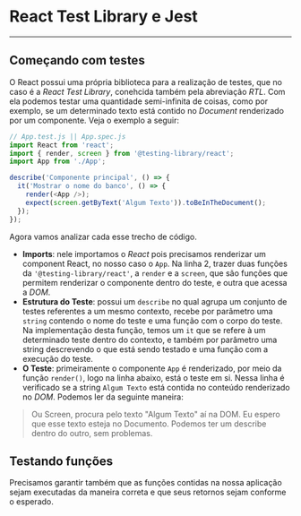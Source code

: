 # React Test Library e Jest
---
## Começando com testes

O React possui uma própria biblioteca para a realização de testes, que no caso é a _React Test Library_, conehcida também pela abreviação _RTL_. Com ela podemos testar uma quantidade semi-infinita de coisas, como por exemplo, se um determinado texto está contido no _Document_ renderizado por um componente. Veja o exemplo a seguir:

```js
// App.test.js || App.spec.js
import React from 'react';
import { render, screen } from '@testing-library/react';
import App from './App';

describe('Componente principal', () => {
  it('Mostrar o nome do banco', () => {
    render(<App />);
    expect(screen.getByText('Algum Texto')).toBeInTheDocument();
  });
});
```
Agora vamos analizar cada esse trecho de código.
- **Imports**: nele importamos o _React_ pois precisamos renderizar um component React, no nosso caso o `App`. Na linha 2, trazer duas funções da `'@testing-library/react'`, a `render` e a `screen`, que são funções que permitem renderizar o componente dentro do teste, e outra que acessa a _DOM_.
- **Estrutura do Teste**: possui um `describe` no qual agrupa um conjunto de testes referentes a um mesmo contexto, recebe por parâmetro uma `string` contendo o nome do teste e uma função com o corpo do teste. Na implementação desta função, temos um `it` que se refere à um determinado teste dentro do contexto, e também por parâmetro uma string descrevendo o que está sendo testado e uma função com a execução do teste.
- **O Teste**: primeiramente o componente `App` é renderizado, por meio da função `render()`, logo na linha abaixo, está o teste em si. Nessa linha é verificado se a string `Algum Texto` está contida no conteúdo renderizado no _DOM_. Podemos ler da seguinte maneira:
> Ou Screen, procura pelo texto "Algum Texto" aí na DOM. Eu espero que esse texto esteja no Documento.
Podemos ter um describe dentro do outro, sem problemas.

## Testando funções

Precisamos garantir também que as funções contidas na nossa aplicação sejam executadas da maneira correta e que seus retornos sejam conforme o esperado.